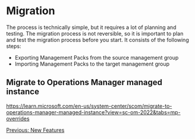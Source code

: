 # Migration

The process is technically simple, but it requires a lot of planning and testing. The migration process is not reversible, so it is important to plan and test the migration process before you start.
It consists of the following steps:

- Exporting Management Packs from the source management group
- Importing Management Packs to the target management group

## Migrate to Operations Manager managed instance
https://learn.microsoft.com/en-us/system-center/scom/migrate-to-operations-manager-managed-instance?view=sc-om-2022&tabs=mp-overrides

[Previous: New Features](newfeatures.md)